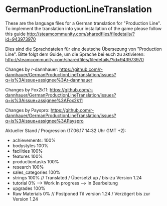 # GermanProductionLineTranslation

These are the language files for a German translation for "Production Line". To implement the translation into your installation of the game please follow this guide http://steamcommunity.com/sharedfiles/filedetails/?id=943973970

Dies sind die Sprachdateien für eine deutsche Übersezung von "Production Line". Bitte folgt dem Guide, um die Sprache bei euch zu aktivieren: http://steamcommunity.com/sharedfiles/filedetails/?id=943973970

Changes by r-dannhauer: https://github.com/r-dannhauer/GermanProductionLineTranslation/issues?q=is%3Aissue+assignee%3Ar-dannhauer

Changes by Fox2k11: https://github.com/r-dannhauer/GermanProductionLineTranslation/issues?q=is%3Aissue+assignee%3AFox2k11

Changes by Payspro: https://github.com/r-dannhauer/GermanProductionLineTranslation/issues?q=is%3Aissue+assignee%3APayspro

Aktueller Stand / Progression (17.06.17 14:32 Uhr GMT +2):
- achievements: 100%
- bodystyles 100%
- facilities 100%
- features 100%
- productiontasks 100%
- research 100%
- sales_categories 100%
- strings 100% // Translated / Übersetzt up / bis-zu Version 1.24 
- tutorial 0% --> Work In progress --> In Bearbeitung 
- upgrades 100%
- Raw Materials 0% // Postponed Til version 1.24 / Verzögert bis zur Version 1.24 
